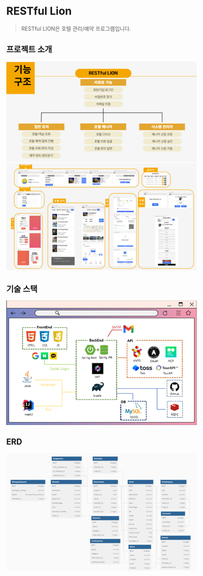 # RESTful Lion
> RESTful LION은 호텔 관리/예약 프로그램입니다.

## 프로젝트 소개
![feature-structure.png](README/feature-structure.png)
![project-view](README/project-view.png)

## 기술 스택
![tech-stack](README/tech-stack.png)

## ERD
![erd](README/erd.png)